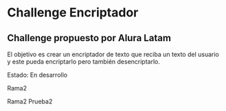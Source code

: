 <h1>Challenge Encriptador</h1>
<h2>Challenge propuesto por Alura Latam</h2>
  <p>El objetivo es crear un encriptador de texto que reciba un texto del usuario y este pueda encriptarlo pero también desencriptarlo.</p>
  <p>Estado: En desarrollo</p>
  <p>Rama2</p>
  <p>Rama2 Prueba2</p>

